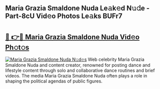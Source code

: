 ## Maria Grazia Smaldone Nuda Le𝚊k𝚎d N𝚞𝚍e - Part-8cU Vid𝚎o Photos Le𝚊ks BUFr7

# <h2><a href="http://fbfcgh.evod.top/?m=Maria+Grazia+Smaldone+Nuda">🔗 👉🔴 Maria Grazia Smaldone Nuda Vid𝚎o Ph𝚘t𝚘s</a></h2>

[![Maria Grazia Smaldone Nuda N𝚞d𝚎s](https://i.imgur.com/8V9OHl7.gif)](http://fbfcgh.evod.top/?m=Maria+Grazia+Smaldone+Nuda)
Web celebrity Maria Grazia Smaldone Nuda and content creator, renowned for posting dance and lifestyle content through solo and collaborative dance routines and brief videos. The media Maria Grazia Smaldone Nuda often plays a role in shaping the political agendas of public figures. 
